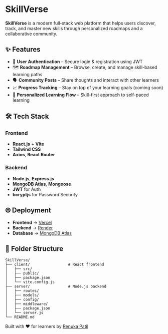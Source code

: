 # SkillVerse

**SkillVerse** is a modern full-stack web platform that helps users discover, track, and master new skills through personalized roadmaps and a collaborative community.

## ✨ Features

- 🔐 **User Authentication** – Secure login & registration using JWT
- 🗺 **Roadmap Management** – Browse, create, and manage skill-based learning paths
- 🗣 **Community Posts** – Share thoughts and interact with other learners
- 📈 **Progress Tracking** – Stay on top of your learning goals (coming soon)
- 🧠 **Personalized Learning Flow** – Skill-first approach to self-paced learning

## 🛠 Tech Stack

### Frontend

- **React.js** + **Vite**
- **Tailwind CSS**
- **Axios**, **React Router**

### Backend

- **Node.js**, **Express.js**
- **MongoDB Atlas**, **Mongoose**
- **JWT** for Auth
- **bcryptjs** for Password Security

## 🌐 Deployment

- **Frontend** → [Vercel](https://vercel.com/)
- **Backend** → [Render](https://render.com/)
- **Database** → [MongoDB Atlas](https://www.mongodb.com/cloud/atlas)

## 📂 Folder Structure

```
SkillVerse/
├── client/                 # React frontend
│   ├── src/
│   ├── public/
│   ├── package.json
│   └── vite.config.js
├── server/                 # Node.js backend
│   ├── routes/
│   ├── models/
│   ├── config/
│   ├── middleware/
│   ├── package.json
│   └── server.js
└── README.md
```


Built with ❤️ for learners by [Renuka Patil](https://github.com/RenukaPail3122)
